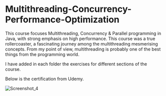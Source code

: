 # Multithreading-Concurrency-Performance-Optimization

This course focuses Multithreading, Concurrency & Parallel programming in Java, with strong emphasis on high performance.
This course was a true rollercoaster, a fascinating journey among the multithreading mesmerising concepts.
From my point of view, multithreading is probably one of the best things from the programming world.

I have added in each folder the exercises for different sections of the course.

Below is the certification from Udemy.


![Screenshot_4](https://user-images.githubusercontent.com/55296361/211201792-8d0a4932-e6d3-48e6-8434-06d6c5fa34c0.png)
